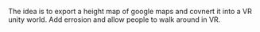 The idea is to export a height map of google maps and covnert it into a VR unity world. Add errosion and allow people to walk around in VR.
